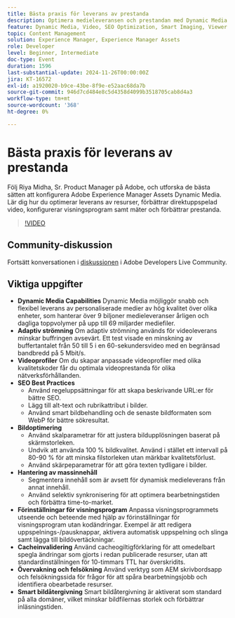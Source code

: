 ```yaml
---
title: Bästa praxis för leverans av prestanda
description: Optimera medieleveransen och prestandan med Dynamic Media genom att utnyttja adaptiv strömning, anpassade videoprofiler, SEO, bästa praxis, bildoptimering, masshantering av innehåll, visningsförinställningar, cache-ogiltigförklaring och smart bildhantering.
feature: Dynamic Media, Video, SEO Optimization, Smart Imaging, Viewer Presets, Best Practices
topic: Content Management
solution: Experience Manager, Experience Manager Assets
role: Developer
level: Beginner, Intermediate
doc-type: Event
duration: 1596
last-substantial-update: 2024-11-26T00:00:00Z
jira: KT-16572
exl-id: a1920020-b9ce-43be-8f9e-e52aac68da7b
source-git-commit: 946d7cd484e8c5d4358d4099b3518705cab8d4a3
workflow-type: tm+mt
source-wordcount: '368'
ht-degree: 0%

---
```


# Bästa praxis för leverans av prestanda

Följ Riya Midha, Sr. Product Manager på Adobe, och utforska de bästa sätten att konfigurera Adobe Experience Manager Assets Dynamic Media. Lär dig hur du optimerar leverans av resurser, förbättrar direktuppspelad video, konfigurerar visningsprogram samt mäter och förbättrar prestanda.

>[!VIDEO](https://video.tv.adobe.com/v/3440421/?learn=on&enablevpops&captions=swe)

## Community-diskussion

Fortsätt konversationen i [diskussionen](https://adobe.ly/3YGedpb) i Adobe Developers Live Community.

## Viktiga uppgifter

* **Dynamic Media Capabilities** Dynamic Media möjliggör snabb och flexibel leverans av personaliserade medier av hög kvalitet över olika enheter, som hanterar över 9 biljoner medieleveranser årligen och dagliga toppvolymer på upp till 69 miljarder mediefiler.
* **Adaptiv strömning** Om adaptiv strömning används för videoleverans minskar buffringen avsevärt. Ett test visade en minskning av buffertantalet från 50 till 5 i en 60-sekundersvideo med en begränsad bandbredd på 5 Mbit/s.
* **Videoprofiler** Om du skapar anpassade videoprofiler med olika kvalitetskoder får du optimala videoprestanda för olika nätverksförhållanden.
* **SEO Best Practices**
   * Använd regeluppsättningar för att skapa beskrivande URL:er för bättre SEO.
   * Lägg till alt-text och rubrikattribut i bilder.
   * Använd smart bildbehandling och de senaste bildformaten som WebP för bättre sökresultat.
* **Bildoptimering**
   * Använd skalparametrar för att justera bildupplösningen baserat på skärmstorleken.
   * Undvik att använda 100 % bildkvalitet. Använd i stället ett intervall på 80-90 % för att minska filstorleken utan märkbar kvalitetsförlust.
   * Använd skärpeparametrar för att göra texten tydligare i bilder.
* **Hantering av massinnehåll**
   * Segmentera innehåll som är avsett för dynamisk medieleverans från annat innehåll.
   * Använd selektiv synkronisering för att optimera bearbetningstiden och förbättra time-to-market.
* **Förinställningar för visningsprogram** Anpassa visningsprogrammets utseende och beteende med hjälp av förinställningar för visningsprogram utan kodändringar. Exempel är att redigera uppspelnings-/pausknappar, aktivera automatisk uppspelning och slinga samt lägga till bildövertäckningar.
* **Cacheinvalidering** Använd cacheogiltigförklaring för att omedelbart spegla ändringar som gjorts i redan publicerade resurser, utan att standardinställningen för 10-timmars TTL har överskridits.
* **Övervakning och felsökning** Använd verktyg som AEM skrivbordsapp och felsökningssida för frågor för att spåra bearbetningsjobb och identifiera obearbetade resurser.
* **Smart bildåtergivning** Smart bildåtergivning är aktiverat som standard på alla domäner, vilket minskar bildfilernas storlek och förbättrar inläsningstiden.
